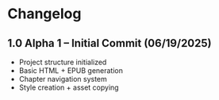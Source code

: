 # Changelog

## 1.0 Alpha 1 – Initial Commit (06/19/2025)
- Project structure initialized
- Basic HTML + EPUB generation
- Chapter navigation system
- Style creation + asset copying
